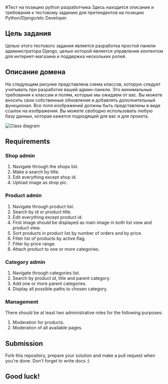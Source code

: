 #Тест на позицию python разработчика 
Здесь находится описание и требования к тестовому заданию для претендентов на позицию Python/Django/etc Developer.

## Цель задания
Целью этого тестового задания является разработка простой панели администратора Django, целью которой является управление контентом для интернет-магазина и поддержка нескольких ролей.

## Описание домена
На следующем рисунке представлена схема классов, которую следует учитывать при разработке вашей админ-панели. Это минимальные требования к классам и полям, которые мы ожидаем от вас. Вы можете вносить свои собственные обновления и добавлять дополнительный функционал. Все поля изображений должны быть представлены в виде ссылок на изображения. Вы можете свободно использовать любую базу данных, которая кажется подходящей для вас и для проекта. 

![Class diagram](https://hb.bizmrg.com/kazanexpress/class_diagram.png)

## Requirements
### Shop admin
1. Navigate through the shops list.
2. Make a search by title.
3. Edit everything except shop id.
4. Upload image as shop pic. 

### Product admin
1. Navigate through product list.
2. Search by id or product title.
3. Edit everything except product id.
4. First image should be displayed as main image in both list view and product view.
5. Sort products in product list by number of orders and by price.
6. Filter list of products by active flag.
7. Filter by price range.
8. Attach product to one or more categories.

### Category admin
1. Navigate through categories list.
2. Search by product id, title and parent category.
3. Add one or more parent categories. 
4. Display all possible paths to chosen category. 

### Management
There should be at least two administrative roles for the following purposes:
1. Moderation for products. 
2. Moderation of all available pages. 

## Submission
Fork this repository, prepare your solution and make a pull request when you're done.
Don't forget to write docs :)

## Good luck!
